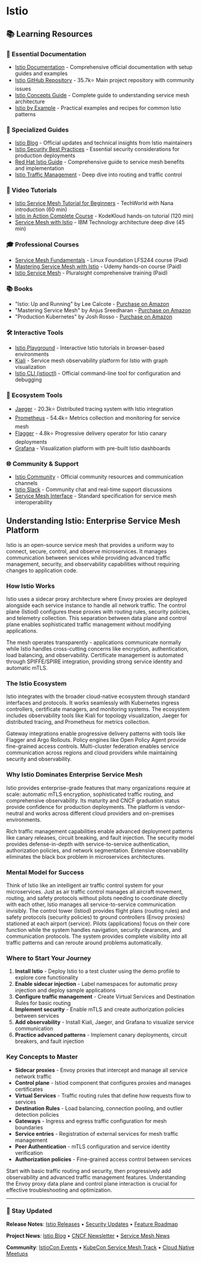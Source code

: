 # Istio

## 📚 Learning Resources

### 📖 Essential Documentation
- [Istio Documentation](https://istio.io/latest/docs/) - Comprehensive official documentation with setup guides and examples
- [Istio GitHub Repository](https://github.com/istio/istio) - 35.7k⭐ Main project repository with community issues
- [Istio Concepts Guide](https://istio.io/latest/docs/concepts/) - Complete guide to understanding service mesh architecture
- [Istio by Example](https://istiobyexample.dev/) - Practical examples and recipes for common Istio patterns

### 📝 Specialized Guides
- [Istio Blog](https://blog.istio.io/) - Official updates and technical insights from Istio maintainers
- [Istio Security Best Practices](https://www.cncf.io/blog/2021/03/08/istio-security-best-practices/) - Essential security considerations for production deployments
- [Red Hat Istio Guide](https://www.redhat.com/en/topics/microservices/what-is-istio) - Comprehensive guide to service mesh benefits and implementation
- [Istio Traffic Management](https://istio.io/latest/docs/concepts/traffic-management/) - Deep dive into routing and traffic control

### 🎥 Video Tutorials
- [Istio Service Mesh Tutorial for Beginners](https://www.youtube.com/watch?v=16fgzklcF7Y) - TechWorld with Nana introduction (60 min)
- [Istio in Action Complete Course](https://www.youtube.com/watch?v=KQhzA6fGbgI) - KodeKloud hands-on tutorial (120 min)
- [Service Mesh with Istio](https://www.youtube.com/watch?v=6zDrLvpfCK4) - IBM Technology architecture deep dive (45 min)

### 🎓 Professional Courses
- [Service Mesh Fundamentals](https://training.linuxfoundation.org/training/service-mesh-fundamentals/) - Linux Foundation LFS244 course (Paid)
- [Mastering Service Mesh with Istio](https://www.udemy.com/course/istio-hands-on-for-kubernetes/) - Udemy hands-on course (Paid)
- [Istio Service Mesh](https://www.pluralsight.com/courses/istio-getting-started) - Pluralsight comprehensive training (Paid)

### 📚 Books
- "Istio: Up and Running" by Lee Calcote - [Purchase on Amazon](https://www.amazon.com/dp/1492043788)
- "Mastering Service Mesh" by Anjus Sreedharan - [Purchase on Amazon](https://www.amazon.com/dp/1789615798)
- "Production Kubernetes" by Josh Rosso - [Purchase on Amazon](https://www.amazon.com/dp/1492092304)

### 🛠️ Interactive Tools
- [Istio Playground](https://killercoda.com/istio) - Interactive Istio tutorials in browser-based environments
- [Kiali](https://kiali.io/) - Service mesh observability platform for Istio with graph visualization
- [Istio CLI (istioctl)](https://istio.io/latest/docs/reference/commands/istioctl/) - Official command-line tool for configuration and debugging

### 🚀 Ecosystem Tools
- [Jaeger](https://www.jaegertracing.io/) - 20.3k⭐ Distributed tracing system with Istio integration
- [Prometheus](https://prometheus.io/) - 54.4k⭐ Metrics collection and monitoring for service mesh
- [Flagger](https://github.com/fluxcd/flagger) - 4.8k⭐ Progressive delivery operator for Istio canary deployments
- [Grafana](https://grafana.com/) - Visualization platform with pre-built Istio dashboards

### 🌐 Community & Support
- [Istio Community](https://istio.io/latest/about/community/) - Official community resources and communication channels
- [Istio Slack](https://istio.slack.com/) - Community chat and real-time support discussions
- [Service Mesh Interface](https://smi-spec.io/) - Standard specification for service mesh interoperability

## Understanding Istio: Enterprise Service Mesh Platform

Istio is an open-source service mesh that provides a uniform way to connect, secure, control, and observe microservices. It manages communication between services while providing advanced traffic management, security, and observability capabilities without requiring changes to application code.

### How Istio Works
Istio uses a sidecar proxy architecture where Envoy proxies are deployed alongside each service instance to handle all network traffic. The control plane (Istiod) configures these proxies with routing rules, security policies, and telemetry collection. This separation between data plane and control plane enables sophisticated traffic management without modifying applications.

The mesh operates transparently - applications communicate normally while Istio handles cross-cutting concerns like encryption, authentication, load balancing, and observability. Certificate management is automated through SPIFFE/SPIRE integration, providing strong service identity and automatic mTLS.

### The Istio Ecosystem
Istio integrates with the broader cloud-native ecosystem through standard interfaces and protocols. It works seamlessly with Kubernetes ingress controllers, certificate managers, and monitoring systems. The ecosystem includes observability tools like Kiali for topology visualization, Jaeger for distributed tracing, and Prometheus for metrics collection.

Gateway integrations enable progressive delivery patterns with tools like Flagger and Argo Rollouts. Policy engines like Open Policy Agent provide fine-grained access controls. Multi-cluster federation enables service communication across regions and cloud providers while maintaining security and observability.

### Why Istio Dominates Enterprise Service Mesh
Istio provides enterprise-grade features that many organizations require at scale: automatic mTLS encryption, sophisticated traffic routing, and comprehensive observability. Its maturity and CNCF graduation status provide confidence for production deployments. The platform is vendor-neutral and works across different cloud providers and on-premises environments.

Rich traffic management capabilities enable advanced deployment patterns like canary releases, circuit breaking, and fault injection. The security model provides defense-in-depth with service-to-service authentication, authorization policies, and network segmentation. Extensive observability eliminates the black box problem in microservices architectures.

### Mental Model for Success
Think of Istio like an intelligent air traffic control system for your microservices. Just as air traffic control manages all aircraft movement, routing, and safety protocols without pilots needing to coordinate directly with each other, Istio manages all service-to-service communication invisibly. The control tower (Istiod) provides flight plans (routing rules) and safety protocols (security policies) to ground controllers (Envoy proxies) stationed at each airport (service). Pilots (applications) focus on their core function while the system handles navigation, security clearances, and communication protocols. The system provides complete visibility into all traffic patterns and can reroute around problems automatically.

### Where to Start Your Journey
1. **Install Istio** - Deploy Istio to a test cluster using the demo profile to explore core functionality
2. **Enable sidecar injection** - Label namespaces for automatic proxy injection and deploy sample applications
3. **Configure traffic management** - Create Virtual Services and Destination Rules for basic routing
4. **Implement security** - Enable mTLS and create authorization policies between services
5. **Add observability** - Install Kiali, Jaeger, and Grafana to visualize service communication
6. **Practice advanced patterns** - Implement canary deployments, circuit breakers, and fault injection

### Key Concepts to Master
- **Sidecar proxies** - Envoy proxies that intercept and manage all service network traffic
- **Control plane** - Istiod component that configures proxies and manages certificates
- **Virtual Services** - Traffic routing rules that define how requests flow to services
- **Destination Rules** - Load balancing, connection pooling, and outlier detection policies
- **Gateways** - Ingress and egress traffic configuration for mesh boundaries
- **Service entries** - Registration of external services for mesh traffic management
- **Peer Authentication** - mTLS configuration and service identity verification
- **Authorization policies** - Fine-grained access control between services

Start with basic traffic routing and security, then progressively add observability and advanced traffic management features. Understanding the Envoy proxy data plane and control plane interaction is crucial for effective troubleshooting and optimization.

---

### 📡 Stay Updated

**Release Notes**: [Istio Releases](https://github.com/istio/istio/releases) • [Security Updates](https://istio.io/latest/news/security/) • [Feature Roadmap](https://istio.io/latest/about/feature-stages/)

**Project News**: [Istio Blog](https://blog.istio.io/) • [CNCF Newsletter](https://www.cncf.io/newsroom/newsletter/) • [Service Mesh News](https://servicemesh.es/)

**Community**: [IstioCon Events](https://events.istio.io/) • [KubeCon Service Mesh Track](https://www.cncf.io/kubecon-cloudnativecon-events/) • [Cloud Native Meetups](https://www.meetup.com/topics/cloud-native/)